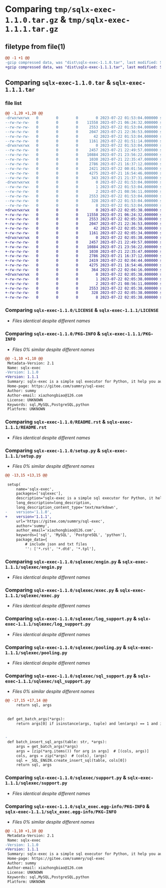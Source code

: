 # Comparing `tmp/sqlx-exec-1.1.0.tar.gz` & `tmp/sqlx-exec-1.1.1.tar.gz`

## filetype from file(1)

```diff
@@ -1 +1 @@
-gzip compressed data, was "dist\sqlx-exec-1.1.0.tar", last modified: Sat Jul 22 01:53:04 2023, max compression
+gzip compressed data, was "dist\sqlx-exec-1.1.1.tar", last modified: Sat Jul 22 02:05:38 2023, max compression
```

## Comparing `sqlx-exec-1.1.0.tar` & `sqlx-exec-1.1.1.tar`

### file list

```diff
@@ -1,20 +1,20 @@
-drwxrwxrwx   0        0        0        0 2023-07-22 01:53:04.000000 sqlx-exec-1.1.0/
--rw-rw-rw-   0        0        0    11558 2023-07-21 06:24:32.000000 sqlx-exec-1.1.0/LICENSE
--rw-rw-rw-   0        0        0     2553 2023-07-22 01:53:04.000000 sqlx-exec-1.1.0/PKG-INFO
--rw-rw-rw-   0        0        0     2047 2023-07-21 22:36:53.000000 sqlx-exec-1.1.0/README.rst
--rw-rw-rw-   0        0        0       42 2023-07-22 01:53:04.000000 sqlx-exec-1.1.0/setup.cfg
--rw-rw-rw-   0        0        0     1161 2023-07-22 01:51:14.000000 sqlx-exec-1.1.0/setup.py
-drwxrwxrwx   0        0        0        0 2023-07-22 01:53:04.000000 sqlx-exec-1.1.0/sqlexec/
--rw-rw-rw-   0        0        0     2457 2023-07-21 22:49:57.000000 sqlx-exec-1.1.0/sqlexec/engin.py
--rw-rw-rw-   0        0        0    10884 2023-07-21 23:56:22.000000 sqlx-exec-1.1.0/sqlexec/exec.py
--rw-rw-rw-   0        0        0     1030 2023-07-21 22:35:47.000000 sqlx-exec-1.1.0/sqlexec/log_support.py
--rw-rw-rw-   0        0        0     2786 2023-07-21 16:37:12.000000 sqlx-exec-1.1.0/sqlexec/pooling.py
--rw-rw-rw-   0        0        0     2421 2023-07-22 00:01:56.000000 sqlx-exec-1.1.0/sqlexec/sql_support.py
--rw-rw-rw-   0        0        0     4275 2023-07-21 16:54:46.000000 sqlx-exec-1.1.0/sqlexec/support.py
--rw-rw-rw-   0        0        0      343 2023-07-21 21:37:31.000000 sqlx-exec-1.1.0/sqlexec/__init__.py
-drwxrwxrwx   0        0        0        0 2023-07-22 01:53:04.000000 sqlx-exec-1.1.0/sqlx_exec.egg-info/
--rw-rw-rw-   0        0        0        1 2023-07-22 01:53:04.000000 sqlx-exec-1.1.0/sqlx_exec.egg-info/dependency_links.txt
--rw-rw-rw-   0        0        0        2 2023-07-21 08:56:11.000000 sqlx-exec-1.1.0/sqlx_exec.egg-info/not-zip-safe
--rw-rw-rw-   0        0        0     2553 2023-07-22 01:53:04.000000 sqlx-exec-1.1.0/sqlx_exec.egg-info/PKG-INFO
--rw-rw-rw-   0        0        0      328 2023-07-22 01:53:04.000000 sqlx-exec-1.1.0/sqlx_exec.egg-info/SOURCES.txt
--rw-rw-rw-   0        0        0        8 2023-07-22 01:53:04.000000 sqlx-exec-1.1.0/sqlx_exec.egg-info/top_level.txt
+drwxrwxrwx   0        0        0        0 2023-07-22 02:05:38.000000 sqlx-exec-1.1.1/
+-rw-rw-rw-   0        0        0    11558 2023-07-21 06:24:32.000000 sqlx-exec-1.1.1/LICENSE
+-rw-rw-rw-   0        0        0     2553 2023-07-22 02:05:38.000000 sqlx-exec-1.1.1/PKG-INFO
+-rw-rw-rw-   0        0        0     2047 2023-07-21 22:36:53.000000 sqlx-exec-1.1.1/README.rst
+-rw-rw-rw-   0        0        0       42 2023-07-22 02:05:38.000000 sqlx-exec-1.1.1/setup.cfg
+-rw-rw-rw-   0        0        0     1161 2023-07-22 02:05:34.000000 sqlx-exec-1.1.1/setup.py
+drwxrwxrwx   0        0        0        0 2023-07-22 02:05:38.000000 sqlx-exec-1.1.1/sqlexec/
+-rw-rw-rw-   0        0        0     2457 2023-07-21 22:49:57.000000 sqlx-exec-1.1.1/sqlexec/engin.py
+-rw-rw-rw-   0        0        0    10884 2023-07-21 23:56:22.000000 sqlx-exec-1.1.1/sqlexec/exec.py
+-rw-rw-rw-   0        0        0     1030 2023-07-21 22:35:47.000000 sqlx-exec-1.1.1/sqlexec/log_support.py
+-rw-rw-rw-   0        0        0     2786 2023-07-21 16:37:12.000000 sqlx-exec-1.1.1/sqlexec/pooling.py
+-rw-rw-rw-   0        0        0     2419 2023-07-22 02:04:44.000000 sqlx-exec-1.1.1/sqlexec/sql_support.py
+-rw-rw-rw-   0        0        0     4275 2023-07-21 16:54:46.000000 sqlx-exec-1.1.1/sqlexec/support.py
+-rw-rw-rw-   0        0        0      364 2023-07-22 02:04:16.000000 sqlx-exec-1.1.1/sqlexec/__init__.py
+drwxrwxrwx   0        0        0        0 2023-07-22 02:05:38.000000 sqlx-exec-1.1.1/sqlx_exec.egg-info/
+-rw-rw-rw-   0        0        0        1 2023-07-22 02:05:38.000000 sqlx-exec-1.1.1/sqlx_exec.egg-info/dependency_links.txt
+-rw-rw-rw-   0        0        0        2 2023-07-21 08:56:11.000000 sqlx-exec-1.1.1/sqlx_exec.egg-info/not-zip-safe
+-rw-rw-rw-   0        0        0     2553 2023-07-22 02:05:38.000000 sqlx-exec-1.1.1/sqlx_exec.egg-info/PKG-INFO
+-rw-rw-rw-   0        0        0      328 2023-07-22 02:05:38.000000 sqlx-exec-1.1.1/sqlx_exec.egg-info/SOURCES.txt
+-rw-rw-rw-   0        0        0        8 2023-07-22 02:05:38.000000 sqlx-exec-1.1.1/sqlx_exec.egg-info/top_level.txt
```

### Comparing `sqlx-exec-1.1.0/LICENSE` & `sqlx-exec-1.1.1/LICENSE`

 * *Files identical despite different names*

### Comparing `sqlx-exec-1.1.0/PKG-INFO` & `sqlx-exec-1.1.1/PKG-INFO`

 * *Files 0% similar despite different names*

```diff
@@ -1,10 +1,10 @@
 Metadata-Version: 2.1
 Name: sqlx-exec
-Version: 1.1.0
+Version: 1.1.1
 Summary: sqlx-exec is a simple sql executor for Python, it help you auto manage database connection and transaction.
 Home-page: https://gitee.com/summry/sql-exec
 Author: summy
 Author-email: xiazhongbiao@126.com
 License: UNKNOWN
 Keywords: sql,MySQL,PostgreSQL,python
 Platform: UNKNOWN
```

### Comparing `sqlx-exec-1.1.0/README.rst` & `sqlx-exec-1.1.1/README.rst`

 * *Files identical despite different names*

### Comparing `sqlx-exec-1.1.0/setup.py` & `sqlx-exec-1.1.1/setup.py`

 * *Files 0% similar despite different names*

```diff
@@ -13,15 +13,15 @@
 
 setup(
     name='sqlx-exec',
     packages=['sqlexec'],
     description="sqlx-exec is a simple sql executor for Python, it help you auto manage database connection and transaction.",
     long_description=long_description,
     long_description_content_type='text/markdown',
-    version='1.1.0',
+    version='1.1.1',
     url='https://gitee.com/summry/sql-exec',
     author='summy',
     author_email='xiazhongbiao@126.com',
     keywords=['sql', 'MySQL', 'PostgreSQL', 'python'],
     package_data={
         # include json and txt files
         '': ['*.rst', '*.dtd', '*.tpl'],
```

### Comparing `sqlx-exec-1.1.0/sqlexec/engin.py` & `sqlx-exec-1.1.1/sqlexec/engin.py`

 * *Files identical despite different names*

### Comparing `sqlx-exec-1.1.0/sqlexec/exec.py` & `sqlx-exec-1.1.1/sqlexec/exec.py`

 * *Files identical despite different names*

### Comparing `sqlx-exec-1.1.0/sqlexec/log_support.py` & `sqlx-exec-1.1.1/sqlexec/log_support.py`

 * *Files identical despite different names*

### Comparing `sqlx-exec-1.1.0/sqlexec/pooling.py` & `sqlx-exec-1.1.1/sqlexec/pooling.py`

 * *Files identical despite different names*

### Comparing `sqlx-exec-1.1.0/sqlexec/sql_support.py` & `sqlx-exec-1.1.1/sqlexec/sql_support.py`

 * *Files 0% similar despite different names*

```diff
@@ -17,15 +17,14 @@
     return sql, args
 
 
 def get_batch_args(*args):
     return args[0] if isinstance(args, tuple) and len(args) == 1 and isinstance(args[0], Sequence) else args
 
 
-
 def batch_insert_sql_args(table: str, *args):
     args = get_batch_args(*args)
     args = [zip(*arg.items()) for arg in args]  # [(cols, args)]
     cols, args = zip(*args)  # (cols), (args)
     sql = _SQL_ENGIN.create_insert_sql(table, cols[0])
     return sql, args
```

### Comparing `sqlx-exec-1.1.0/sqlexec/support.py` & `sqlx-exec-1.1.1/sqlexec/support.py`

 * *Files identical despite different names*

### Comparing `sqlx-exec-1.1.0/sqlx_exec.egg-info/PKG-INFO` & `sqlx-exec-1.1.1/sqlx_exec.egg-info/PKG-INFO`

 * *Files 0% similar despite different names*

```diff
@@ -1,10 +1,10 @@
 Metadata-Version: 2.1
 Name: sqlx-exec
-Version: 1.1.0
+Version: 1.1.1
 Summary: sqlx-exec is a simple sql executor for Python, it help you auto manage database connection and transaction.
 Home-page: https://gitee.com/summry/sql-exec
 Author: summy
 Author-email: xiazhongbiao@126.com
 License: UNKNOWN
 Keywords: sql,MySQL,PostgreSQL,python
 Platform: UNKNOWN
```

